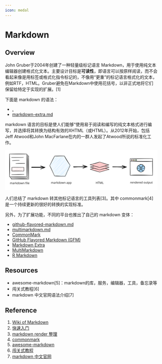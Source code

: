 ```yaml
---
icon: medal
---
```


# Markdown

## Overview

John Gruber于2004年创建了一种轻量级标记语言 Markdown，用于使用纯文本编辑器创建格式化文本。主要设计目标是**可读性**，即语言可以按原样阅读，而不会看起来像是用标签或格式化指令标记的，不像用“更重”的标记语言格式化的文本，例如RTF，HTML。Gruber避免在Markdown中使用花括号，以非正式地将它们保留给特定于实现的扩展。\[1]

下面是 markdown 的语法：

* [.](./ "mention")
* [markdown-extra.md](markdown-extra.md "mention")

markdown 语言的目标是使人们能够“使用易于阅读和编写的纯文本格式进行编写，并选择将其转换为结构有效的XHTML（或HTML）。从2012年开始，包括Jeff Atwood和John MacFarlane在内的一群人发起了Atwood所说的标准化工作。

<img src="../../.gitbook/assets/file.excalidraw (11).svg" alt="markdown render workflow[2]" class="gitbook-drawing">

人们总结了 markdown 转其他标记语言的工具列表\[3]。其中 commonmark\[4] 是一个持续更新的很好的转换的实现标准。

另外，为了扩展功能，不同的平台也推出了自己的 markdown 变体：

* [github-flavored-markdown.md](github-flavored-markdown.md "mention")
* [multimarkdown.md](multimarkdown.md "mention")
* [CommonMark](https://commonmark.org/)
* [GitHub Flavored Markdown (GFM)](https://github.github.com/gfm/)
* [Markdown Extra](https://michelf.ca/projects/php-markdown/extra/)
* [MultiMarkdown](https://fletcherpenney.net/multimarkdown/)
* [R Markdown](https://rmarkdown.rstudio.com/)

## Resources

* awesome-markdown\[5]：markdown的库，服务，编辑器，工具，备忘录等
* 闯关式教程\[6]
* markdown 中文官网语法介绍\[7]

## Reference

1. [Wiki of Markdown](https://en.wikipedia.org/wiki/Markdown)
2. [快速入门](https://www.markdownguide.org/getting-started/)
3. [markdown render 整理](https://github.com/markdown/markdown.github.com/wiki/Implementations)
4. [commonmark](https://commonmark.org/)
5. [awesome-markdown](https://github.com/mundimark/awesome-markdown)
6. [闯关式教程](https://www.markdowntutorial.com/)
7. [markdown 中文官网](https://markdown.com.cn/)

